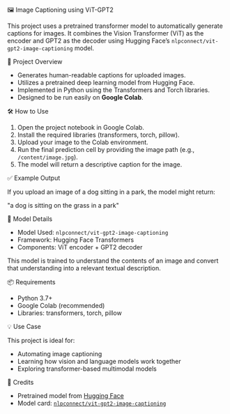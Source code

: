 🖼️ Image Captioning using ViT-GPT2

This project uses a pretrained transformer model to automatically generate captions for images. It combines the Vision Transformer (ViT) as the encoder and GPT2 as the decoder using Hugging Face’s `nlpconnect/vit-gpt2-image-captioning` model.

📌 Project Overview

* Generates human-readable captions for uploaded images.
* Utilizes a pretrained deep learning model from Hugging Face.
* Implemented in Python using the Transformers and Torch libraries.
* Designed to be run easily on **Google Colab**.

🛠️ How to Use

1. Open the project notebook in Google Colab.
2. Install the required libraries (transformers, torch, pillow).
3. Upload your image to the Colab environment.
4. Run the final prediction cell by providing the image path (e.g., `/content/image.jpg`).
5. The model will return a descriptive caption for the image.

✅ Example Output

If you upload an image of a dog sitting in a park, the model might return:

"a dog is sitting on the grass in a park"

🧠 Model Details

* Model Used: `nlpconnect/vit-gpt2-image-captioning`
* Framework: Hugging Face Transformers
* Components: ViT encoder + GPT2 decoder

This model is trained to understand the contents of an image and convert that understanding into a relevant textual description.

📦 Requirements

* Python 3.7+
* Google Colab (recommended)
* Libraries: transformers, torch, pillow

💡 Use Case

This project is ideal for:

* Automating image captioning
* Learning how vision and language models work together
* Exploring transformer-based multimodal models

🔗 Credits

* Pretrained model from [Hugging Face](https://huggingface.co/)
* Model card: [`nlpconnect/vit-gpt2-image-captioning`](https://huggingface.co/nlpconnect/vit-gpt2-image-captioning)
